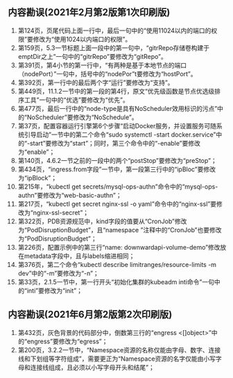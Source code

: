 ## 内容勘误(2021年2月第2版第1次印刷版)

1. 第124页，页尾代码上面一行中，最后一句中的“使用11024以内的端口的权限”要修改为“使用1024以内端口的权限”。
2. 第159页，5.3一节标题上面一段中的第一句中，“gitrRepo存储卷构建于emptDir之上”一句中的“gitrRepo”要修改为“gitRepo”。
3. 第391页，第4小节的第一行中，“有两种是基于本地节点的端口（nodePort）”一句中，括号中的“nodePor”t要修改为“hostPort”。
4. 第392页，第一行中的最后两个字“运行”要修改为“支持”。
5. 第449页，11.1.2一节中的第一段的第4行，原文“优先级函数是节点优选级排序工具”一句中的“优选”要修改为“优先”。
6. 第477页，最后一行中的“node-type是具有NoScheduler效用标识的污点”中的“NoScheduler”要修改为“NoSchedule”。
7. 第37页，配置容器运行引擎第6个步骤“启动Docker服务，并设置服务可随系统引导启动”一节中的第二个命令“sudo systemctl -start docker.service”中的“-start”要修改为“start”；同时，第三个命令中的“-enable”要修改为“enable”；
8. 第140页，4.6.2一节之前的一段中的两个“postStop”要修改为“preStop”；
9. 第434页，“ingress.from字段”一节中，第一段第三行中的“ipBloc”要修改为“ipBlock”；
10. 第215年，“kubectl get secrets/mysql-ops-authn”命令中的“mysql-ops-authn”要修改为“web-basic-authn”；
11. 第217页，“kubectl get secret nginx-ssl -o yaml”命令中的“nginx-ssl”要修改为“nginx-ssl-secret”；
12. 第322页，PDB资源规范中，kind字段的值要从“CronJob”修改为“PodDisruptionBudget”，且“namespace <string>”注释中的“CronJob”也要修改为“PodDisruptionBudget”；
13. 第226页，配置示例中的第三行“name: downwardapi-volume-demo”修改放在metadata字段中，且与labels缩进相同；
14. 第376页，第二个命令“kubectl describe limitranges/resource-limits -m dev”中的“-m”要修改为“-n”；
15. 第33页，2.1.5一节中，第一行开头“初始化集群的kubeadm inti命令”一句中的“inti”要修改为“init”；

## 内容勘误(2021年6月第2版第2次印刷版)

1. 第432页，灰色背景的代码部分中，倒数第三行的“engress <[]object>”中的“engress”要修改为“egress”；
2. 第200页，3.2.2一节中，“Namespace资源的名称仅能由字母、数字、连接线和下划组等字符组成”，需要更正为“Namespace资源的名字仅能由小写字母和连接线组成，且必须以小写字母开头和结尾”；

